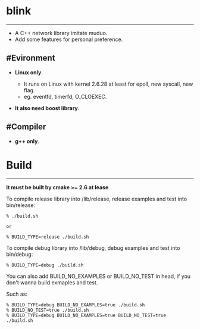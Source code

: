 # blink
-------
* A C++ network library imitate muduo.
* Add some features for personal preference.

#Evironment
-----------

* **Linux only**.
    * It runs on Linux with kernel 2.6.28 at least for epoll, new syscall, new flag.
    * eg. eventfd, timerfd, O_CLOEXEC.

* **It also need boost library**.

#Compiler
---------

* **g++ only**.

# Build
-------

**It must be built by cmake >= 2.6 at lease**

To compile release library into /lib/release, release examples and test into bin/release:

    % ./build.sh 
    
    or
    
    % BUILD_TYPE=release ./build.sh

To compile debug library into /lib/debug, debug examples and test into bin/debug:

    % BUILD_TYPE=debug ./build.sh 

You can also add BUILD_NO_EXAMPLES or BUILD_NO_TEST in head, if you don't wanna build exmaples and test.

Such as:

    % BUILD_TYPE=debug BUILD_NO_EXAMPLES=true ./build.sh
    % BUILD_NO_TEST=true ./build.sh
    % BUILD_TYPE=debug BUILD_NO_EXAMPLES=true BUILD_NO_TEST=true ./build.sh
